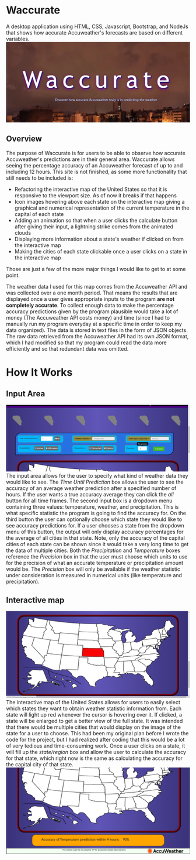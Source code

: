 # Waccurate
 A desktop application using HTML, CSS, Javascript, Bootstrap, and NodeJs that shows how accurate Accuweather's forecasts are based on different variables.
<img src="public/media/pictures/Waccurate title.png">

<h2>Overview</h2>
The purpose of Waccurate is for users to be able to observe how accurate Accuweather's predictions are in their general area. Waccurate allows
seeing the percentage accuracy of an Accuweather forecast of up to and including 12 hours. This site is not finished, as some more functionality
that still needs to be included is:
<ul>
 <li>Refactoring the interactive map of the United States so that it is responsive to the viewport size. As of now it breaks if that happens</li>
 <li>Icon images hovering above each state on the interactive map giving a graphical and numerical representation of the current temperature in the capital of each state</li>
 <li>Adding an animation so that when a user clicks the calculate button after giving their input, a lightning strike comes from the animated clouds</li>
 <li>Displaying more information about a state's weather if clicked on from the interactive map</li>
 <li>Making the cities of each state clickable once a user clicks on a state in the interactive map</li>
</ul>

Those are just a few of the more major things I would like to get to at some point.

The weather data I used for this map comes from the Accuweather API and was collected over a one month period. That means the results that are displayed once 
a user gives appropriate inputs to the program <b>are not completely accurate</b>. To collect enough data to make the percentage accuracy predictions
given by the program plausible would take a lot of money (The Accuweather API costs money) and time (since I had to manually run my program everyday at a specific 
time in order to keep my data organized). The data is stored in text files in the form of JSON objects. The raw data retrieved from the Accuweather API had its own JSON 
format, which I had modified so that my program could read the data more efficiently and so that redundant data was omitted. 


<h1> How It Works </h1>
<h2> Input Area </h2>
<img src="public/media/pictures/input_view.png">
The input area allows for the user to specify what kind of weather data they would like to see. The <em> Time Until Prediction </em> box allows the user to see the accuracy of an average weather prediction after a specified number of hours. If the user wants a true accuracy average they can click the <em> all </em> button for all time frames. The second input box is a dropdown menu containing three values: temperature, weather, and precipitation. This is what specific statistic the program is going to find the accuracy for. On the third button the user can optionally choose which state they would like to see accuracy predictions for. If a user chooses a state from the dropdown menu of this button, the output will only display accuracy percentages for the average of all cities in that state. Note, only the accuracy of the capital cities of each state can be shown since it would take a very long time to get the data of multiple cities. Both the <em>Precipitation</em> and <em>Temperature</em> boxes reference the <em>Precision</em> box in that the user must choose which units to use for the precision of what an accurate temperature or precipitation amount would be. The <em>Precision</em> box will only be available if the weather statistic under consideration is measured in numerical units (like temperature and precipitation).

<h2>Interactive map</h2>
<img src="public/media/pictures/Interactive_map.png">
The interactive map of the United States allows for users to easily select which states they want to obtain weather statistic information from. Each state will light up red whenever the cursor is hovering over it. If clicked, a state will be enlarged to get a better view of the full state. It was intended that there would be multiple cities that would display on the image of the state for a user to choose. This had been my original plan before I wrote the code for the project, but I had realized after coding that this would be a lot of very tedious and time-consuming work. Once a user clicks on a state, it will fill up the <em> state/region </em> box and allow the user to calculate the accuracy for that state, which right now is the same as calculating the accuracy for the capital city of that state.  

<img src="public/media/pictures/Display_output.png">
